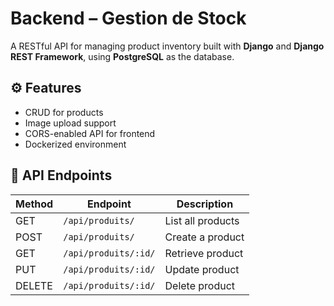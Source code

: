 # Backend – Gestion de Stock

A RESTful API for managing product inventory built with **Django** and **Django REST Framework**, using **PostgreSQL** as the database.

## ⚙️ Features

- CRUD for products
- Image upload support
- CORS-enabled API for frontend
- Dockerized environment

## 🧪 API Endpoints

| Method | Endpoint                  | Description         |
|--------|---------------------------|---------------------|
| GET    | `/api/produits/`          | List all products   |
| POST   | `/api/produits/`          | Create a product    |
| GET    | `/api/produits/:id/`      | Retrieve product    |
| PUT    | `/api/produits/:id/`      | Update product      |
| DELETE | `/api/produits/:id/`      | Delete product      |
